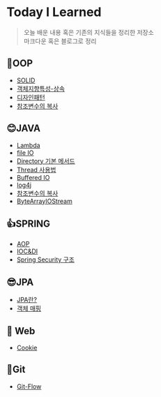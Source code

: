 # Today I Learned
> 오늘 배운 내용 혹은 기존의 지식들을 정리한 저장소 <br/>
> 마크다운 혹은 블로그로 정리

## 🙌OOP
- [SOLID](https://github.com/hyojin107/TIL/blob/main/OOP/SOLID.md)
- [객체지향특성-상속](https://github.com/hyojin107/TIL/blob/main/OOP/%EA%B0%9D%EC%B2%B4%EC%A7%80%ED%96%A5%ED%8A%B9%EC%84%B1-%EC%83%81%EC%86%8D.md)
- [디자인패턴](https://github.com/hyojin107/TIL/blob/main/OOP/%EB%94%94%EC%9E%90%EC%9D%B8%ED%8C%A8%ED%84%B4.md)
- [참조변수의 복사](https://github.com/hyojin107/TIL/blob/main/OOP/%EC%B0%B8%EC%A1%B0%EB%B3%80%EC%88%98%EC%9D%98%20%EB%B3%B5%EC%82%AC.md)

## 😊JAVA
- [Lambda](https://github.com/hyojin107/TIL/blob/main/java/Lambda.md)
- [file IO](https://hyojin-blog.tistory.com/8)
- [Directory 기본 메서드](https://hyojin-blog.tistory.com/10)
- [Thread 사용법](https://hyojin-blog.tistory.com/11)
- [Buffered IO](https://hyojin-blog.tistory.com/12)
- [log4j](https://hyojin-blog.tistory.com/13)
- [참조변수의 복사](https://hyojin-blog.tistory.com/14)
- [ByteArrayIOStream](https://hyojin-blog.tistory.com/9)

## 👍SPRING
- [AOP](https://github.com/hyojin107/TIL/blob/main/spring/AOP.md)
- [IOC&DI](https://github.com/hyojin107/TIL/blob/main/spring/IOC&DI.md)
- [Spring Security 구조](https://hyojin-blog.tistory.com/15)

## 😎JPA
- [JPA란?](https://hyojin-blog.tistory.com/5)
- [객체 매핑](https://hyojin-blog.tistory.com/16)

## 🐣 Web
- [Cookie](https://hyojin-blog.tistory.com/17)

## 🎈Git
- [Git-Flow](https://hyojin-blog.tistory.com/7)


